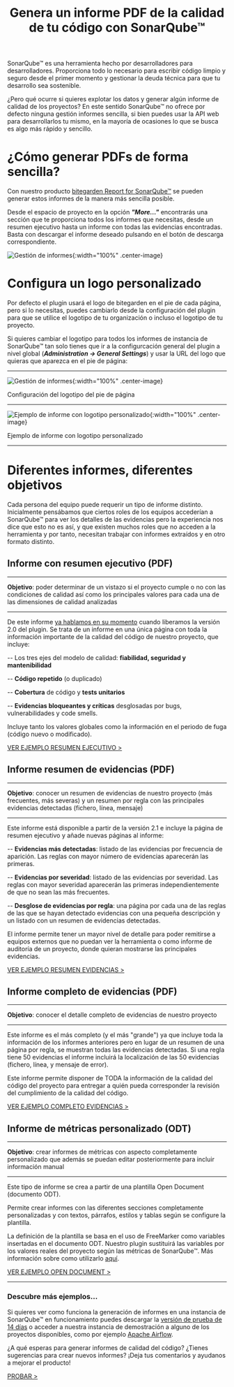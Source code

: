﻿---
layout: post_es
title: Genera un informe PDF de la calidad de tu código con SonarQube&trade;
description: Diferentes formas de generar informes de tus datos de la calidad del código en SonarQube&trade;

english: generate-code-quality-pdf-report-sonarqube
permalink: genera-informe-pdf-calidad-codigo-sonarqube
cover: /img/thumbs/2020-07-31-generate-pdf-report-with-sonarqube.png
---

SonarQube&trade; es una herramienta hecho por desarrolladores para desarrolladores. Proporciona todo lo 
necesario para escribir código limpio y seguro desde el primer momento y gestionar la deuda técnica para que
tu desarrollo sea sostenible. 

¿Pero qué ocurre si quieres explotar los datos y generar algún informe de calidad de los proyectos? En este sentido 
SonarQube&trade; no ofrece por defecto ninguna gestión informes sencilla, si bien puedes usar la API web para desarrollarlos tu 
 mismo, en la mayoría de ocasiones lo que se busca es algo más rápido y sencillo.
 
# ¿Cómo generar PDFs de forma sencilla?

Con nuestro producto [bitegarden Report for SonarQube&trade;](/es/sonarqube-report) se pueden generar estos informes 
de la manera más sencilla posible. 

Desde el espacio de proyecto en la opción ___"More..."___ encontrarás una sección que te proporciona todos los informes que
necesitas, desde un resumen ejecutivo hasta un informe con todas las evidencias encontradas. Basta con descargar el informe
deseado pulsando en el botón de descarga correspondiente.

![Gestión de informes](/img/sonarqube-report/bitegarden-report-management_es.png){:width="100%" .center-image}

# Configura un logo personalizado

Por defecto el plugin usará el logo de bitegarden en el pie de cada página, pero si lo necesitas, puedes cambiarlo
desde la configuración del plugin para que se utilice el logotipo de tu organización o incluso el logotipo de tu proyecto.

Si quieres cambiar el logotipo para todos los informes de instancia de SonarQube&trade; tan solo tienes que ir a la 
configurcación general del plugin a nivel global (___Administration -> General Settings___) y usar la URL del logo que
quieras que aparezca en el pie de página:

---

![Gestión de informes](/img/sonarqube-report/bitegarden-report-logo-global-settings.png){:width="100%" .center-image}

<p class="center-text">
    Configuración del logotipo del pie de página
</p>

--- 

![Ejemplo de informe con logotipo personalizado](/img/posts/2020-07-31-bitegarden-report-logo-sample.png){:width="100%" .center-image}

<p class="center-text">
    Ejemplo de informe con logotipo personalizado
</p>

---

# Diferentes informes, diferentes objetivos

Cada persona del equipo puede requerir un tipo de informe distinto. Inicialmente pensábamos que ciertos roles de los equipos
accederían a SonarQube&trade; para ver los detalles de las evidencias pero la experiencia nos dice que esto no es así, y
que existen muchos roles que no acceden a la herramienta y por tanto, necesitan trabajar con informes extraídos y en otro
formato distinto.

## Informe con resumen ejecutivo (PDF)

---

**Objetivo**: poder determinar de un vistazo si el proyecto cumple o no con las condiciones de calidad así como los principales
valores para cada una de las dimensiones de calidad analizadas

---

De este informe [ya hablamos en su momento](/nueva-version-report-2-0) cuando liberamos la versión 2.0 del plugin. Se 
trata de un informe en una única página con toda la información importante de la calidad del código de nuestro proyecto, 
que incluye:

-- Los tres ejes del modelo de calidad: **fiabilidad, seguridad y mantenibilidad**

-- **Código repetido** (o duplicado)

-- **Cobertura** de código y **tests unitarios**

-- **Evidencias bloqueantes y críticas** desglosadas por bugs, vulnerabilidades y code smells.

Incluye tanto los valores globales como la información en el periodo de fuga (código nuevo o modificado). 

<a href="http://sonarqube.bitegarden.com/api/bitegarden/report/pdf?resource=apache:airflow&branch=master" target="_blank" class="btn btn-primary btn-call-to-action fancybox">VER EJEMPLO RESUMEN EJECUTIVO ></a>

## Informe resumen de evidencias (PDF)

---

**Objetivo**: conocer un resumen de evidencias de nuestro proyecto (más frecuentes, más severas) y un resumen por regla
con las principales evidencias detectadas (fichero, línea, mensaje) 

---

Este informe está disponible a partir de la versión 2.1 e incluye la página de resumen ejecutivo y añade nuevas páginas
al informe:

-- **Evidencias más detectadas**: listado de las evidencias por frecuencia de aparición. Las reglas con mayor número de 
evidencias aparecerán las primeras.

-- **Evidencias por severidad**: listado de las evidencias por severidad. Las reglas con mayor severidad aparecerán las
primeras independientemente de que no sean las más frecuentes.

-- **Desglose de evidencias por regla**: una página por cada una de las reglas de las que se hayan detectado evidencias
con una pequeña descripción y un listado con un resumen de evidencias detectadas. 

El informe permite tener un mayor nivel de detalle para poder remitirse a equipos externos que no puedan ver la herramienta 
o como informe de auditoría de un proyecto, donde quieran mostrarse las principales evidencias.  

<a href="http://sonarqube.bitegarden.com/api/bitegarden/report/pdf_issues_breakdown?resource=apache:airflow&branch=master" target="_blank" class="btn btn-primary btn-call-to-action fancybox">VER EJEMPLO RESUMEN EVIDENCIAS ></a>

## Informe completo de evidencias (PDF)

---

**Objetivo**: conocer el detalle completo de evidencias de nuestro proyecto

---
  
Este informe es el más completo (y el más "grande") ya que incluye toda la información de los informes anteriores pero 
en lugar de un resumen de una página por regla, se muestran todas las evidencias detectadas. Si una regla tiene 50 evidencias
el informe incluirá la localización de las 50 evidencias (fichero, línea, y mensaje de error).

Este informe permite disponer de TODA la información de la calidad del código del proyecto para entregar a quién pueda
corresponder la revisión del cumplimiento de la calidad del código.

<a href="http://sonarqube.bitegarden.com/api/bitegarden/report/pdf_full_issues_breakdown?resource=apache:airflow&branch=master" target="_blank" class="btn btn-primary btn-call-to-action fancybox">VER EJEMPLO COMPLETO EVIDENCIAS ></a>

## Informe de métricas personalizado (ODT)

---

**Objetivo**: crear informes de métricas con aspecto completamente personalizado que además se puedan editar posteriormente
para incluir información manual 

---
  
Este tipo de informe se crea a partir de una plantilla Open Document (documento ODT).

Permite crear informes con las diferentes secciones completamente personalizadas y con textos, párrafos, estilos y 
tablas según se configure la plantilla. 

La definición de la plantilla se basa en el uso de FreeMarker como variables insertadas en el documento ODT. Nuestro plugin
sustituirá las variables por los valores reales del proyecto según las métricas de SonarQube&trade;. Más información sobre
como utilizarlo [aquí](/es/sonarqube-report-documentation).

<a href="http://sonarqube.bitegarden.com/api/bitegarden/report/odt?resource=apache:airflow&branch=master" target="_blank" class="btn btn-primary btn-call-to-action fancybox">VER EJEMPLO OPEN DOCUMENT ></a>

--- 

### Descubre más ejemplos...

Si quieres ver como funciona la generación de informes en una instancia de SonarQube&trade; en funcionamiento puedes
descargar la [versión de prueba de 14 días](/es/sonarqube-report-trial-form) o acceder a nuestra instancia de demostración
a alguno de los proyectos disponibles, como por ejemplo [Apache Airflow](http://sonarqube.bitegarden.com/project/extension/bitegardenReport/report_page?id=apache%3Aairflow&qualifier=TRK).

¿A qué esperas para generar informes de calidad del código? ¿Tienes sugerencias para crear nuevos informes? 
¡Deja tus comentarios y ayudanos a mejorar el producto!

<a class="btn btn-primary btn-call-to-action fancybox" href="/es/sonarqube-report-trial-form">PROBAR ></a>

